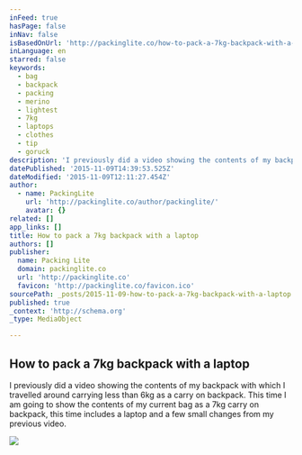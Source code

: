 ```yaml
---
inFeed: true
hasPage: false
inNav: false
isBasedOnUrl: 'http://packinglite.co/how-to-pack-a-7kg-backpack-with-a-laptop/'
inLanguage: en
starred: false
keywords:
  - bag
  - backpack
  - packing
  - merino
  - lightest
  - 7kg
  - laptops
  - clothes
  - tip
  - goruck
description: 'I previously did a video showing the contents of my backpack with which I travelled around carrying less than 6kg as a carry on backpack. This time I am going to show the contents of my current bag as a 7kg carry on backpack, this time includes a laptop and a few small changes from my previous video.'
datePublished: '2015-11-09T14:39:53.525Z'
dateModified: '2015-11-09T12:11:27.454Z'
author:
  - name: PackingLite
    url: 'http://packinglite.co/author/packinglite/'
    avatar: {}
related: []
app_links: []
title: How to pack a 7kg backpack with a laptop
authors: []
publisher:
  name: Packing Lite
  domain: packinglite.co
  url: 'http://packinglite.co'
  favicon: 'http://packinglite.co/favicon.ico'
sourcePath: _posts/2015-11-09-how-to-pack-a-7kg-backpack-with-a-laptop.md
published: true
_context: 'http://schema.org'
_type: MediaObject

---
```

<article style=""><h1>How to pack a 7kg backpack with a laptop</h1><p>I previously did a video showing the contents of my backpack with which I travelled around carrying less than 6kg as a carry on backpack. This time I am going to show the contents of my current bag as a 7kg carry on backpack, this time includes a laptop and a few small changes from my previous video.</p><img src="http://packinglite.co/wp-content/uploads/2015/05/Traveling-Light-7kg-15.4lbs-Backpack-With-A-Laptop.jpg" /></article>